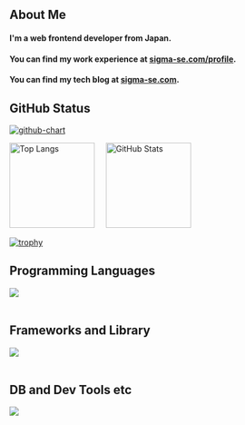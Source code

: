 ## About Me

#### I'm a web frontend developer from Japan.
#### You can find my work experience at [sigma-se.com/profile](https://sigma-se.com/profile).
#### You can find my tech blog at  [sigma-se.com](https://sigma-se.com/).

## GitHub Status
[![github-chart](https://github-chart.vercel.app/api?user=s-hama)](https://github.com/s-hama/github-chart)
<p>
  <img alt="Top Langs" height="150px" src="https://github-readme-stats.vercel.app/api/top-langs/?username=s-hama&layout=compact&count_private=true&show_icons=true&theme=tokyonight" />
  &nbsp;&nbsp;&nbsp;
  <img alt="GitHub Stats" height="150px" src="https://github-readme-stats.vercel.app/api?username=s-hama&count_private=true&show_icons=true&theme=tokyonight" />
</p>

[![trophy](https://github-profile-trophy.vercel.app/?username=s-hama&theme=onedark)](https://github-profile-trophy.vercel.app/?username=ryo-ma&theme=tokyonight)

## Programming Languages
<img src="https://skillicons.dev/icons?i=html,css,js,typescript,java,cs,py,php" /> <br /><br />

## Frameworks and Library
<img src="https://skillicons.dev/icons?i=angular,nodejs,npm,react,django,dotnet,wordpress" /> <br /><br />

## DB and Dev Tools etc
<img src="https://skillicons.dev/icons?i=postgresql,linux,nginx,aws,sentry,vscode,figma,eclipse,jest,latex,git,github,gitlab" /> <br /><br />
